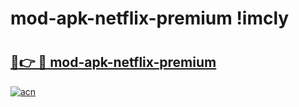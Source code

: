 # mod-apk-netflix-premium !imcly

# <h2><a href="https://ji5v5x.esa.edu.pl?title=mod-apk-netflix-premium&ref=imcly">🔗👉 🔴 mod-apk-netflix-premium</a></h2>

[![acn](https://github.com/user-attachments/assets/0f9c940e-d8b0-45ae-aac7-cd30a18b3e1c)](https://ji5v5x.esa.edu.pl?title=mod-apk-netflix-premium&ref=imcly)

